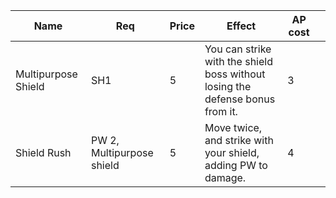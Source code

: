 | **Name**            | **Req**                   | **Price** | **Effect**                                                                    | **AP cost** |     |
| ------------------- | ------------------------- | --------- | ----------------------------------------------------------------------------- | ----------- | --- |
| Multipurpose Shield | SH1                       | 5         | You can strike with the shield boss without losing the defense bonus from it. | 3           |     |
| Shield Rush         | PW 2, Multipurpose shield | 5         | Move twice, and strike with your shield, adding PW to damage.                 | 4           |     |
